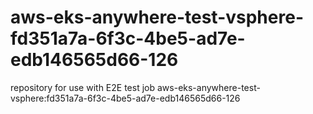# aws-eks-anywhere-test-vsphere-fd351a7a-6f3c-4be5-ad7e-edb146565d66-126
repository for use with E2E test job aws-eks-anywhere-test-vsphere:fd351a7a-6f3c-4be5-ad7e-edb146565d66-126
